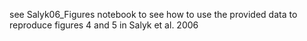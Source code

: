 see Salyk06_Figures notebook to see how to use the provided data to reproduce
figures 4 and 5 in Salyk et al. 2006